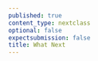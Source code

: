 ```yaml
---
published: true
content_type: nextclass
optional: false
expectsubmission: false
title: What Next
---
```

